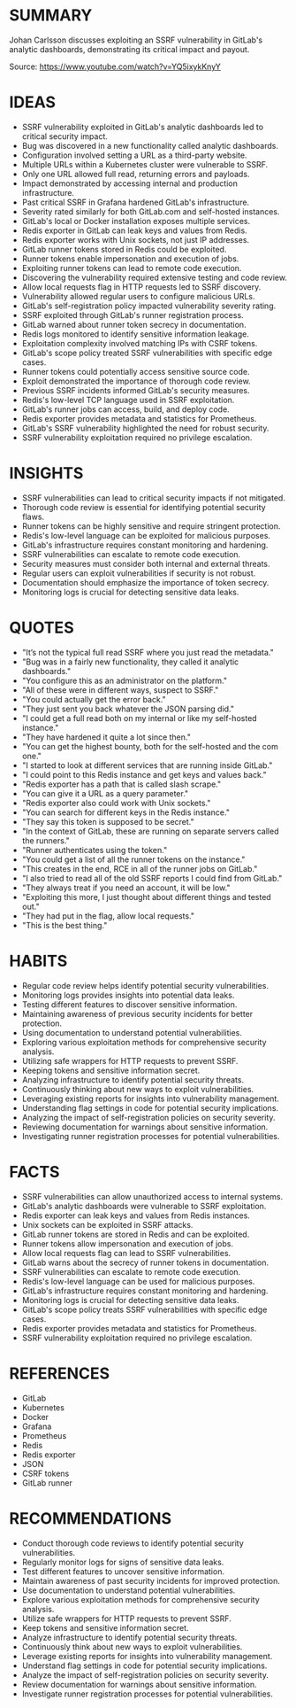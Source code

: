 # SUMMARY

Johan Carlsson discusses exploiting an SSRF vulnerability in GitLab's analytic dashboards, demonstrating its critical impact and payout.

Source: https://www.youtube.com/watch?v=YQ5ixykKnyY

# IDEAS

- SSRF vulnerability exploited in GitLab's analytic dashboards led to critical security impact.
- Bug was discovered in a new functionality called analytic dashboards.
- Configuration involved setting a URL as a third-party website.
- Multiple URLs within a Kubernetes cluster were vulnerable to SSRF.
- Only one URL allowed full read, returning errors and payloads.
- Impact demonstrated by accessing internal and production infrastructure.
- Past critical SSRF in Grafana hardened GitLab's infrastructure.
- Severity rated similarly for both GitLab.com and self-hosted instances.
- GitLab's local or Docker installation exposes multiple services.
- Redis exporter in GitLab can leak keys and values from Redis.
- Redis exporter works with Unix sockets, not just IP addresses.
- GitLab runner tokens stored in Redis could be exploited.
- Runner tokens enable impersonation and execution of jobs.
- Exploiting runner tokens can lead to remote code execution.
- Discovering the vulnerability required extensive testing and code review.
- Allow local requests flag in HTTP requests led to SSRF discovery.
- Vulnerability allowed regular users to configure malicious URLs.
- GitLab's self-registration policy impacted vulnerability severity rating.
- SSRF exploited through GitLab's runner registration process.
- GitLab warned about runner token secrecy in documentation.
- Redis logs monitored to identify sensitive information leakage.
- Exploitation complexity involved matching IPs with CSRF tokens.
- GitLab's scope policy treated SSRF vulnerabilities with specific edge cases.
- Runner tokens could potentially access sensitive source code.
- Exploit demonstrated the importance of thorough code review.
- Previous SSRF incidents informed GitLab's security measures.
- Redis's low-level TCP language used in SSRF exploitation.
- GitLab's runner jobs can access, build, and deploy code.
- Redis exporter provides metadata and statistics for Prometheus.
- GitLab's SSRF vulnerability highlighted the need for robust security.
- SSRF vulnerability exploitation required no privilege escalation.

# INSIGHTS

- SSRF vulnerabilities can lead to critical security impacts if not mitigated.
- Thorough code review is essential for identifying potential security flaws.
- Runner tokens can be highly sensitive and require stringent protection.
- Redis's low-level language can be exploited for malicious purposes.
- GitLab's infrastructure requires constant monitoring and hardening.
- SSRF vulnerabilities can escalate to remote code execution.
- Security measures must consider both internal and external threats.
- Regular users can exploit vulnerabilities if security is not robust.
- Documentation should emphasize the importance of token secrecy.
- Monitoring logs is crucial for detecting sensitive data leaks.

# QUOTES

- "It’s not the typical full read SSRF where you just read the metadata."
- "Bug was in a fairly new functionality, they called it analytic dashboards."
- "You configure this as an administrator on the platform."
- "All of these were in different ways, suspect to SSRF."
- "You could actually get the error back."
- "They just sent you back whatever the JSON parsing did."
- "I could get a full read both on my internal or like my self-hosted instance."
- "They have hardened it quite a lot since then."
- "You can get the highest bounty, both for the self-hosted and the com one."
- "I started to look at different services that are running inside GitLab."
- "I could point to this Redis instance and get keys and values back."
- "Redis exporter has a path that is called slash scrape."
- "You can give it a URL as a query parameter."
- "Redis exporter also could work with Unix sockets."
- "You can search for different keys in the Redis instance."
- "They say this token is supposed to be secret."
- "In the context of GitLab, these are running on separate servers called the runners."
- "Runner authenticates using the token."
- "You could get a list of all the runner tokens on the instance."
- "This creates in the end, RCE in all of the runner jobs on GitLab."
- "I also tried to read all of the old SSRF reports I could find from GitLab."
- "They always treat if you need an account, it will be low."
- "Exploiting this more, I just thought about different things and tested out."
- "They had put in the flag, allow local requests."
- "This is the best thing."

# HABITS

- Regular code review helps identify potential security vulnerabilities.
- Monitoring logs provides insights into potential data leaks.
- Testing different features to discover sensitive information.
- Maintaining awareness of previous security incidents for better protection.
- Using documentation to understand potential vulnerabilities.
- Exploring various exploitation methods for comprehensive security analysis.
- Utilizing safe wrappers for HTTP requests to prevent SSRF.
- Keeping tokens and sensitive information secret.
- Analyzing infrastructure to identify potential security threats.
- Continuously thinking about new ways to exploit vulnerabilities.
- Leveraging existing reports for insights into vulnerability management.
- Understanding flag settings in code for potential security implications.
- Analyzing the impact of self-registration policies on security severity.
- Reviewing documentation for warnings about sensitive information.
- Investigating runner registration processes for potential vulnerabilities.

# FACTS

- SSRF vulnerabilities can allow unauthorized access to internal systems.
- GitLab's analytic dashboards were vulnerable to SSRF exploitation.
- Redis exporter can leak keys and values from Redis instances.
- Unix sockets can be exploited in SSRF attacks.
- GitLab runner tokens are stored in Redis and can be exploited.
- Runner tokens allow impersonation and execution of jobs.
- Allow local requests flag can lead to SSRF vulnerabilities.
- GitLab warns about the secrecy of runner tokens in documentation.
- SSRF vulnerabilities can escalate to remote code execution.
- Redis's low-level language can be used for malicious purposes.
- GitLab's infrastructure requires constant monitoring and hardening.
- Monitoring logs is crucial for detecting sensitive data leaks.
- GitLab's scope policy treats SSRF vulnerabilities with specific edge cases.
- Redis exporter provides metadata and statistics for Prometheus.
- SSRF vulnerability exploitation required no privilege escalation.

# REFERENCES

- GitLab
- Kubernetes
- Docker
- Grafana
- Prometheus
- Redis
- Redis exporter
- JSON
- CSRF tokens
- GitLab runner

# RECOMMENDATIONS

- Conduct thorough code reviews to identify potential security vulnerabilities.
- Regularly monitor logs for signs of sensitive data leaks.
- Test different features to uncover sensitive information.
- Maintain awareness of past security incidents for improved protection.
- Use documentation to understand potential vulnerabilities.
- Explore various exploitation methods for comprehensive security analysis.
- Utilize safe wrappers for HTTP requests to prevent SSRF.
- Keep tokens and sensitive information secret.
- Analyze infrastructure to identify potential security threats.
- Continuously think about new ways to exploit vulnerabilities.
- Leverage existing reports for insights into vulnerability management.
- Understand flag settings in code for potential security implications.
- Analyze the impact of self-registration policies on security severity.
- Review documentation for warnings about sensitive information.
- Investigate runner registration processes for potential vulnerabilities.
